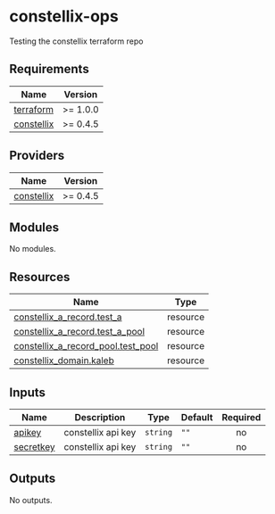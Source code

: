 # constellix-ops
Testing the constellix terraform repo

<!-- BEGIN_TF_DOCS -->
## Requirements

| Name | Version |
|------|---------|
| <a name="requirement_terraform"></a> [terraform](#requirement\_terraform) | >= 1.0.0 |
| <a name="requirement_constellix"></a> [constellix](#requirement\_constellix) | >= 0.4.5 |

## Providers

| Name | Version |
|------|---------|
| <a name="provider_constellix"></a> [constellix](#provider\_constellix) | >= 0.4.5 |

## Modules

No modules.

## Resources

| Name | Type |
|------|------|
| [constellix_a_record.test_a](https://registry.terraform.io/providers/Constellix/constellix/latest/docs/resources/a_record) | resource |
| [constellix_a_record.test_a_pool](https://registry.terraform.io/providers/Constellix/constellix/latest/docs/resources/a_record) | resource |
| [constellix_a_record_pool.test_pool](https://registry.terraform.io/providers/Constellix/constellix/latest/docs/resources/a_record_pool) | resource |
| [constellix_domain.kaleb](https://registry.terraform.io/providers/Constellix/constellix/latest/docs/resources/domain) | resource |

## Inputs

| Name | Description | Type | Default | Required |
|------|-------------|------|---------|:--------:|
| <a name="input_apikey"></a> [apikey](#input\_apikey) | constellix api key | `string` | `""` | no |
| <a name="input_secretkey"></a> [secretkey](#input\_secretkey) | constellix api key | `string` | `""` | no |

## Outputs

No outputs.
<!-- END_TF_DOCS -->